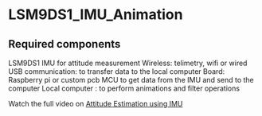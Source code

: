 # LSM9DS1_IMU_Animation

## Required components
LSM9DS1 IMU for attitude measurement
Wireless: telimetry, wifi or wired USB communication: to transfer data to the local computer
Board: Raspberry pi or custom pcb MCU to get data from the IMU and send to the computer
Local computer : to perform animations and filter operations


Watch the full video on [Attitude Estimation using IMU](https://www.youtube.com/watch?v=zUcBC5KvV0Q)
